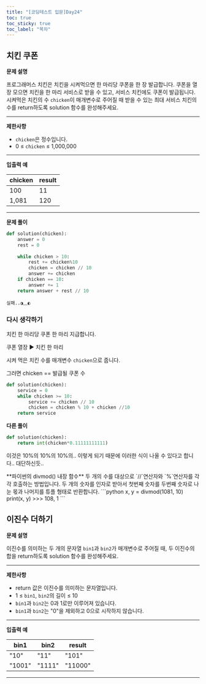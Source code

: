 ```yaml
---
title: "[코딩테스트 입문]Day24"
toc: true
toc_sticky: true
toc_label: "목차"
---
```


## 치킨 쿠폰

**문제 설명**

프로그래머스 치킨은 치킨을 시켜먹으면 한 마리당 쿠폰을 한 장 발급합니다. 쿠폰을 열 장 모으면 치킨을 한 마리 서비스로 받을 수 있고, 서비스 치킨에도 쿠폰이 발급됩니다. 시켜먹은 치킨의 수 `chicken`이 매개변수로 주어질 때 받을 수 있는 최대 서비스 치킨의 수를 return하도록 solution 함수를 완성해주세요.

------

**제한사항**

- `chicken`은 정수입니다.
- 0 ≤ `chicken` ≤ 1,000,000

------

**입출력 예**

| chicken | result |
| ------- | ------ |
| 100     | 11     |
| 1,081   | 120    |

---

**문제 풀이**

```python
def solution(chicken):
    answer = 0
    rest = 0
    
    while chicken > 10:
        rest += chicken%10
        chicken = chicken // 10
        answer += chicken
    if chicken == 10:
        answer += 1
    return answer + rest // 10
```

`실패..◑﹏◐`

### 다시 생각하기

치킨 한 마리당 쿠폰 한 마리 지급합니다.

쿠폰 열장 ▶ 치킨 한 마리

시켜 먹은 치킨 수를 매개변수 `chicken`으로 줍니다.

그러면 chicken == 발급될 쿠폰 수 

```python
def solution(chicken):
    service = 0
    while chicken >= 10:
        service += chicken // 10
        chicken = chicken % 10 + chicken //10
    return service
```

**다른 풀이**

```python
def solution(chicken):
    return int(chicken*0.11111111111)
```

이것은 10%의 10%의 10%의.. 이렇게 되기 때문에 이러한 식이 나올 수 있다고 합니다.. 대단하신듯..

<div class = "notice", markdown="1" >
**파이썬의 divmod() 내장 함수**
    두 개의 수를 대상으로 `//`연산자와 `%`연산자를 각각 호출하는 방법입니다.
    두 개의 숫자를 인자로 받아서 첫번째 숫자를 두번째 숫자로 나눈 몫과 나머지를 튜플 형태로 반환합니다.
    ```python
    x, y = divmod(1081, 10)
    print(x, y)
    >>> 108, 1
    ```
</div>

## 이진수 더하기

**문제 설명**

이진수를 의미하는 두 개의 문자열 `bin1`과 `bin2`가 매개변수로 주어질 때, 두 이진수의 합을 return하도록 solution 함수를 완성해주세요.

------

**제한사항**

- return 값은 이진수를 의미하는 문자열입니다.
- 1 ≤ `bin1`, `bin2`의 길이 ≤ 10
- `bin1`과 `bin2`는 0과 1로만 이루어져 있습니다.
- `bin1`과 `bin2`는 "0"을 제외하고 0으로 시작하지 않습니다.

------

**입출력 예**

| bin1   | bin2   | result  |
| ------ | ------ | ------- |
| "10"   | "11"   | "101"   |
| "1001" | "1111" | "11000" |

---

